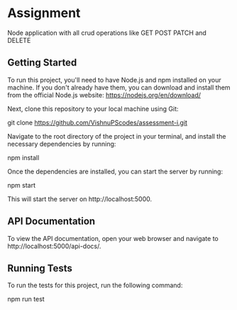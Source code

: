 # Assignment

Node application with all crud operations like GET POST PATCH and DELETE

## Getting Started

To run this project, you'll need to have Node.js and npm installed on your machine. If you don't already have them, you can download and install them from the official Node.js website: https://nodejs.org/en/download/

Next, clone this repository to your local machine using Git:

git clone https://github.com/VishnuPScodes/assessment-i.git


Navigate to the root directory of the project in your terminal, and install the necessary dependencies by running:

npm install


Once the dependencies are installed, you can start the server by running:

npm start


This will start the server on http://localhost:5000.

## API Documentation

To view the API documentation, open your web browser and navigate to http://localhost:5000/api-docs/.

## Running Tests

To run the tests for this project, run the following command:

npm run test

